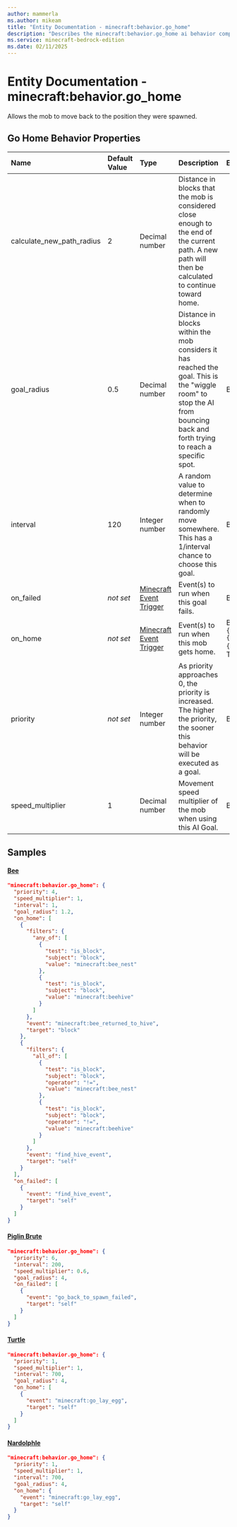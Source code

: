 ```yaml
---
author: mammerla
ms.author: mikeam
title: "Entity Documentation - minecraft:behavior.go_home"
description: "Describes the minecraft:behavior.go_home ai behavior component"
ms.service: minecraft-bedrock-edition
ms.date: 02/11/2025 
---
```


# Entity Documentation - minecraft:behavior.go_home

Allows the mob to move back to the position they were spawned.


## Go Home Behavior Properties

|Name       |Default Value |Type |Description |Example Values |
|:----------|:-------------|:----|:-----------|:------------- |
| calculate_new_path_radius | 2 | Decimal number | Distance in blocks that the mob is considered close enough to the end of the current path. A new path will then be calculated to continue toward home. |  | 
| goal_radius | 0.5 | Decimal number | Distance in blocks within the mob considers it has reached the goal. This is the "wiggle room" to stop the AI from bouncing back and forth trying to reach a specific spot. | Bee: `1.2`, Piglin Brute: `4` | 
| interval | 120 | Integer number | A random value to determine when to randomly move somewhere. This has a 1/interval chance to choose this goal. | Bee: `1`, Piglin Brute: `200`, Turtle: `700` | 
| on_failed | *not set* | [Minecraft Event Trigger](../Definitions/NestedTables/triggers.md) | Event(s) to run when this goal fails. | Bee: `[{"event":"find_hive_event","target":"self"}]`, Piglin Brute: `[{"event":"go_back_to_spawn_failed","target":"self"}]` | 
| on_home | *not set* | [Minecraft Event Trigger](../Definitions/NestedTables/triggers.md) | Event(s) to run when this mob gets home. | Bee: `[{"filters":{"any_of":[{"test":"is_block","subject":"block","value":"minecraft:bee_nest"},{"test":"is_block","subject":"block","value":"minecraft:beehive"}]},"event":"minecraft:bee_returned_to_hive","target":"block"},{"filters":{"all_of":[{"test":"is_block","subject":"block","operator":"!=","value":"minecraft:bee_nest"},{"test":"is_block","subject":"block","operator":"!=","value":"minecraft:beehive"}]},"event":"find_hive_event","target":"self"}]`, Turtle: `[{"event":"minecraft:go_lay_egg","target":"self"}]`, Nardolphle: `{"event":"minecraft:go_lay_egg","target":"self"}` | 
| priority | *not set* | Integer number | As priority approaches 0, the priority is increased. The higher the priority, the sooner this behavior will be executed as a goal. | Bee: `4`, Piglin Brute: `6`, Turtle: `1` | 
| speed_multiplier | 1 | Decimal number | Movement speed multiplier of the mob when using this AI Goal. | Bee: `1`, Piglin Brute: `0.6` | 

## Samples

#### [Bee](https://github.com/Mojang/bedrock-samples/tree/preview/behavior_pack/entities/bee.json)


```json
"minecraft:behavior.go_home": {
  "priority": 4,
  "speed_multiplier": 1,
  "interval": 1,
  "goal_radius": 1.2,
  "on_home": [
    {
      "filters": {
        "any_of": [
          {
            "test": "is_block",
            "subject": "block",
            "value": "minecraft:bee_nest"
          },
          {
            "test": "is_block",
            "subject": "block",
            "value": "minecraft:beehive"
          }
        ]
      },
      "event": "minecraft:bee_returned_to_hive",
      "target": "block"
    },
    {
      "filters": {
        "all_of": [
          {
            "test": "is_block",
            "subject": "block",
            "operator": "!=",
            "value": "minecraft:bee_nest"
          },
          {
            "test": "is_block",
            "subject": "block",
            "operator": "!=",
            "value": "minecraft:beehive"
          }
        ]
      },
      "event": "find_hive_event",
      "target": "self"
    }
  ],
  "on_failed": [
    {
      "event": "find_hive_event",
      "target": "self"
    }
  ]
}
```

#### [Piglin Brute](https://github.com/Mojang/bedrock-samples/tree/preview/behavior_pack/entities/piglin_brute.json)


```json
"minecraft:behavior.go_home": {
  "priority": 6,
  "interval": 200,
  "speed_multiplier": 0.6,
  "goal_radius": 4,
  "on_failed": [
    {
      "event": "go_back_to_spawn_failed",
      "target": "self"
    }
  ]
}
```

#### [Turtle](https://github.com/Mojang/bedrock-samples/tree/preview/behavior_pack/entities/turtle.json)


```json
"minecraft:behavior.go_home": {
  "priority": 1,
  "speed_multiplier": 1,
  "interval": 700,
  "goal_radius": 4,
  "on_home": [
    {
      "event": "minecraft:go_lay_egg",
      "target": "self"
    }
  ]
}
```

#### [Nardolphle](https://github.com/microsoft/minecraft-samples/tree/main/addon_starter/2_entities/behavior_packs/aop_mobs/entities/nardolphle.behavior.json)


```json
"minecraft:behavior.go_home": {
  "priority": 1,
  "speed_multiplier": 1,
  "interval": 700,
  "goal_radius": 4,
  "on_home": {
    "event": "minecraft:go_lay_egg",
    "target": "self"
  }
}
```
